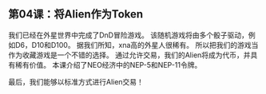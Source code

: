 ## 第04课：将Alien作为Token

我们已经在外星世界中完成了DnD冒险游戏。 该随机游戏将由多个骰子驱动，例如D6，D10和D100。 据我们所知，xna高的外星人很稀有。 所以把我们的游戏当作为收藏游戏是一个不错的选择。 通过允许交易，我们的Alien将成为代币，并具有稀有价值。 本课介绍了NEO经济中的NEP-5和NEP-11令牌。

最后，我们能够以标准方式进行Alien交易！
